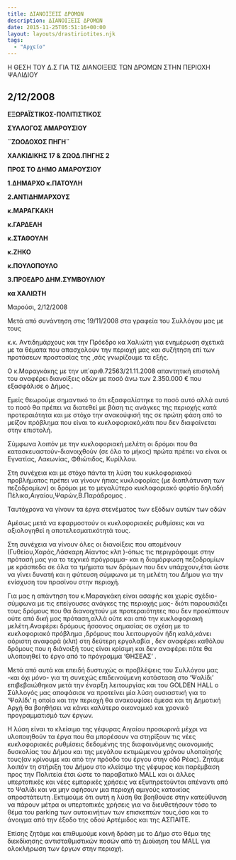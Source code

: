 ```yaml
---
title: ΔΙΑΝΟΙΞΕΙΣ ΔΡΟΜΩΝ
description: ΔΙΑΝΟΙΞΕΙΣ ΔΡΟΜΩΝ
date: 2015-11-25T05:51:16+00:00
layout: layouts/drastiriotites.njk
tags:
  - "Αρχείο"
---
```


Η ΘΕΣΗ ΤΟΥ Δ.Σ ΓΙΑ ΤΙΣ ΔΙΑΝΟΙΞΕΙΣ ΤΩΝ ΔΡΟΜΩΝ ΣΤΗΝ ΠΕΡΙΟΧΗ ΨΑΛΙΔΙΟΥ

<!-- excerpt -->

## 2/12/2008

**EΞΩΡΑΪΣΤΙΚΟΣ-ΠΟΛΙΤΙΣΤΙΚΟΣ**

**ΣΥΛΛΟΓΟΣ ΑΜΑΡΟΥΣΙΟΥ**

**¨ΖΩΟΔΟΧΟΣ ΠΗΓΗ¨**

**ΧΑΛΚΙΔΙΚΗΣ 17 &amp; ΖΩΟΔ.ΠΗΓΗΣ 2**

**ΠΡΟΣ ΤΟ ΔΗΜΟ ΑΜΑΡΟΥΣΙΟΥ**

**1.ΔΗΜΑΡΧΟ κ.ΠΑΤΟΥΛΗ**

**2.ΑΝΤΙΔΗΜΑΡΧΟΥΣ**

**κ.ΜΑΡΑΓΚΑΚΗ**

**κ.ΓΑΡΔΕΛΗ**

**κ.ΣΤΑΘΟΥΛΗ**

**κ.ΖΗΚΟ**

**κ.ΠΟΥΛΟΠΟΥΛΟ**

**3.ΠΡΟΕΔΡΟ ΔΗΜ.ΣΥΜΒΟΥΛΙΟΥ**

**κα ΧΑΛΙΩΤΗ**

Μαρούσι, 2/12/2008

Μετά από συνάντηση στις 19/11/2008 στα γραφεία του Συλλόγου μας με τους

κ.κ. Aντιδημάρχους και την Πρόεδρο κα Χαλιώτη για ενημέρωση σχετικά με τα θέματα που απασχολούν την περιοχή μας και συζήτηση επί των προτάσεων προστασίας της ,σάς γνωρίζουμε τα εξής.

Ο κ.Μαραγκάκης με την υπ΄αριθ.72563/21.11.2008 απαντητική επιστολή του αναφέρει διανοίξεις οδών με ποσό άνω των 2.350.000 € που εξασφάλισε ο Δήμος .

Εμείς θεωρούμε σημαντικό το ότι εξασφαλίστηκε το ποσό αυτό αλλά αυτό το ποσό θα πρέπει να διατεθεί με βάση τις ανάγκες της περιοχής κατά προτεραιότητα και με στόχο την ανακούφισή της σε πρώτη φάση από το μείζον πρόβλημα που είναι το κυκλοφοριακό,κάτι που δεν διαφαίνεται στην επιστολή.

Σύμφωνα λοιπόν με την κυκλοφοριακή μελέτη οι δρόμοι που θα κατασκευαστούν-διανοιχθούν (σε όλο το μήκος) πρώτα πρέπει να είναι οι Εγνατίας, Λακωνίας, Φθιώτιδος, Κυρίλλου.

Στη συνέχεια και με στόχο πάντα τη λύση του κυκλοφοριακού προβλήματος πρέπει να γίνουν ήπιας κυκλοφορίας (με διαπλάτυνση των πεζοδρομίων) οι δρόμοι με το μεγαλύτερο κυκλοφοριακό φορτίο δηλαδή Πέλικα,Αιγαίου,Ψαρών,Β.Παράδρομος .

Ταυτόχρονα να γίνουν τα έργα στενέματος των εξόδων αυτών των οδών

Αμέσως μετά να εφαρμοστούν οι κυκλοφοριακές ρυθμίσεις και να αξιολογηθεί η αποτελεσματικότητά τους.

Στη συνέχεια να γίνουν όλες οι διανοίξεις που απομένουν (Γυθείου,Χαράς,Λάσκαρη.Αίαντος κλπ )-όπως τις περιγράφουμε στην πρότασή μας για το τεχνικό πρόγραμμα- και η διαμόρφωση πεζοδρομίων με κράσπεδα σε όλα τα τμήματα των δρόμων που δεν υπάρχουν,έτσι ώστε να γίνει δυνατή και η φύτευση σύμφωνα με τη μελέτη του Δήμου για την ενίσχυση του πρασίνου στην περιοχή.

Για μας η απάντηση του κ.Μαραγκάκη είναι ασαφής και χωρίς σχέδιο-σύμφωνα με τις επείγουσες ανάγκες της περιοχής μας- διότι παρουσιάζει τους δρόμους που θα διανοιχτούν με προτεραιότητες που δεν προκύπτουν ούτε από δική μας πρόταση,αλλά ούτε και από την κυκλοφοριακή μελέτη.Αναφέρει δρόμους ήσσονος σημασίας σε σχέση με το κυκλοφοριακό πρόβλημα ,δρόμους που λειτουργούν ήδη καλά,κάνει αόριστη αναφορά (κλπ) στη δεύτερη εργολαβία , δεν αναφέρει καθόλου δρόμους που η διάνοιξή τους είναι κρίσιμη και δεν αναφέρει πότε θα υλοποιηθεί το έργο από το πρόγραμμα ‘ΘΗΣΕΑΣ’ .

Μετά από αυτά και επειδή δυστυχώς οι προβλέψεις του Συλλόγου μας -και όχι μόνο- για τη συνεχώς επιδεινούμενη κατάσταση στο ‘Ψαλίδι’ επιβεβαιώθηκαν μετά την έναρξη λειτουργίας και του GOLDEN HALL ο Σύλλογός μας αποφάσισε να προτείνει μία λύση ουσιαστική για το ‘Ψαλίδι’ η οποία και την περιοχή θα ανακουφίσει άμεσα και τη Δημοτική Αρχή θα βοηθήσει να κάνει καλύτερο οικονομικό και χρονικό προγραμματισμό των έργων.

Η λύση είναι το κλείσιμο της γέφυρας Αιγαίου προσωρινά μέχρι να υλοποιηθούν τα έργα που θα μπορέσουν να στηρίξουν τις νέες κυκλοφοριακές ρυθμίσεις δεδομένης της διαφαινόμενης οικονομικής δυσκολίας του Δήμου και της μεγάλου εκτιμώμενου χρόνου υλοποίησής τους(αν κρίνουμε και από την πρόοδο του έργου στην οδό Ρέας). Ζητάμε λοιπόν τη στήριξη του Δήμου στο κλείσιμο της γέφυρας και παρέμβαση προς την Πολιτεία έτσι ώστε το παραβατικό MALL και οι άλλες υπερτοπικές και νέες εμπορικές χρήσεις να εξυπηρετούνται απέναντι από το Ψαλίδι και να μην αφήσουν μια περιοχή αμιγούς κατοικίας απροστάτευτη .Εκτιμούμε ότι αυτή η λύση θα βοηθούσε στην κατεύθυνση να πάρουν μέτρα οι υπερτοπικές χρήσεις για να διευθετήσουν τόσο το θέμα του parking των αυτοκινήτων των επισκεπτών τους,όσο και το άνοιγμα από την έξοδο της οδού Αρτέμιδος και της ΑΣΠΑΙΤΕ.

Επίσης ζητάμε και επιθυμούμε κοινή δράση με το Δήμο στο θέμα της διεκδίκησης αντισταθμιστικών ποσών από τη Διοίκηση του MALL για ολοκλήρωση των έργων στην περιοχή.
